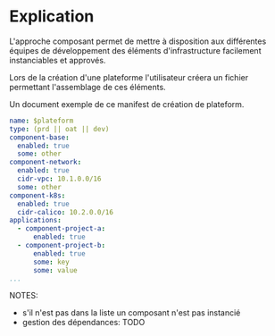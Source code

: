# Explication

L'approche composant permet de mettre à disposition aux différentes équipes de développement des éléments d'infrastructure facilement instanciables et approvés.

Lors de la création d'une plateforme l'utilisateur créera un fichier permettant l'assemblage de ces éléments.

Un document exemple de ce manifest de création de plateform.

```yaml
name: $plateform
type: (prd || oat || dev)
component-base:
  enabled: true
  some: other
component-network:
  enabled: true
  cidr-vpc: 10.1.0.0/16
  some: other
component-k8s:
  enabled: true
  cidr-calico: 10.2.0.0/16
applications:
  - component-project-a:
      enabled: true
  - component-project-b:
      enabled: true
      some: key
      some: value
...
```

NOTES:

- s'il n'est pas dans la liste un composant n'est pas instancié
- gestion des dépendances: TODO
